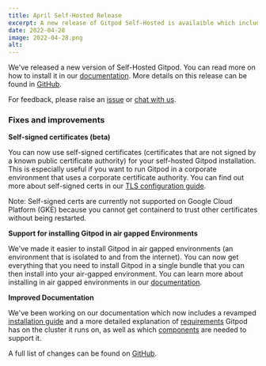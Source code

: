 ```yaml
---
title: April Self-Hosted Release
excerpt: A new release of Gitpod Self-Hosted is availaible which includes support for self-signed certs and facilitates installing Gitpod in air gapped environments.
date: 2022-04-28
image: 2022-04-28.png
alt:
---
```


<script>
  import Contributors from "$lib/components/changelog/contributors.svelte";
</script>

We've released a new version of Self-Hosted Gitpod. You can read more on how to install it in our [documentation](https://www.gitpod.io/docs/self-hosted/latest). More details on this release can be found in [GitHub](https://github.com/gitpod-io/gitpod/releases).

For feedback, please raise an [issue](https://github.com/gitpod-io/gitpod/issues/new?assignees=&labels=bug&template=bug_report.yml) or [chat with us](https://www.gitpod.io/chat).

<p><Contributors usernames="nandajavarma,MrSimonEmms,Pothulapati,corneliusludmann,lucasvaltl" /></p>

### Fixes and improvements

**Self-signed certificates (beta)**

You can now use self-signed certificates (certificates that are not signed by a known public certificate authority) for your self-hosted Gitpod installation. This is especially useful if you want to run Gitpod in a corporate environment that uses a corporate certificate authority. You can find out more about self-signed certs in our [TLS configuration guide](https://www.gitpod.io/docs/self-hosted/latest/advanced/tls).

Note: Self-signed certs are currently not supported on Google Cloud Platform (GKE) because you cannot get containerd to trust other certificates without being restarted.

**Support for installing Gitpod in air gapped Environments**

We've made it easier to install Gitpod in air gapped environments (an environment that is isolated to and from the internet). You can now get everything that you need to install Gitpod in a single bundle that you can then install into your air-gapped environment. You can learn more about installing in air gapped environments in our [documentation](https://www.gitpod.io/docs/self-hosted/latest/advanced/air-gap).

**Improved Documentation**

We've been working on our documentation which now includes a revamped [installation guide](https://www.gitpod.io/docs/self-hosted/latest/getting-started) and a more detailed explanation of [requirements](https://www.gitpod.io/docs/self-hosted/latest/cluster-set-up) Gitpod has on the cluster it runs on, as well as which [components](https://www.gitpod.io/docs/self-hosted/latest/required-components) are needed to support it.

A full list of changes can be found on [GitHub](https://github.com/gitpod-io/gitpod/releases).

